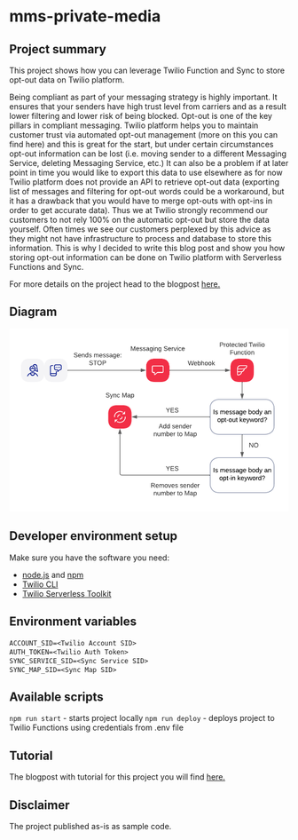 # mms-private-media

## Project summary

This project shows how you can leverage Twilio Function and Sync to store opt-out data on Twilio platform.

Being compliant as part of your messaging strategy is highly important. It ensures that your senders have high trust level from carriers and as a result lower filtering and lower risk of being blocked. Opt-out is one of the key pillars in compliant messaging. Twilio platform helps you to maintain customer trust via automated opt-out management (more on this you can find here) and this is great for the start, but under certain circumstances opt-out information can be lost (i.e. moving sender to a different Messaging Service, deleting Messaging Service, etc.) It can also be a problem if at later point in time you would like to export this data to use elsewhere as for now Twilio platform does not provide an API to retrieve opt-out data (exporting list of messages and filtering for opt-out words could be a workaround, but it has a drawback that you would have to merge opt-outs with opt-ins in order to get accurate data). Thus we at Twilio strongly recommend our customers to not rely 100% on the automatic opt-out but store the data yourself. Often times we see our customers perplexed by this advice as they might not have infrastructure to process and database to store this information. This is why I decided to write this blog post and show you how storing opt-out information can be done on Twilio platform with Serverless Functions and Sync.

For more details on the project head to the blogpost [here.](https://www.twilio.com/blog/tag/functions)

## Diagram

![Diagram](./docs/assets/diagram.png)

## Developer environment setup
Make sure you have the software you need:

- [node.js](https://nodejs.org/) and [npm](https://docs.npmjs.com/downloading-and-installing-node-js-and-npm)
- [Twilio CLI](https://www.twilio.com/docs/twilio-cli/quickstart)
- [Twilio Serverless Toolkit](https://www.twilio.com/docs/labs/serverless-toolkit)

## Environment variables

```shell
ACCOUNT_SID=<Twilio Account SID>
AUTH_TOKEN=<Twilio Auth Token>
SYNC_SERVICE_SID=<Sync Service SID>
SYNC_MAP_SID=<Sync Map SID>
```

## Available scripts
`npm run start` - starts project locally
`npm run deploy` - deploys project to Twilio Functions using credentials from .env file

## Tutorial
The blogpost with tutorial for this project you will find [here.](https://www.twilio.com/blog/tag/functions)

## Disclaimer
The project published as-is as sample code.
